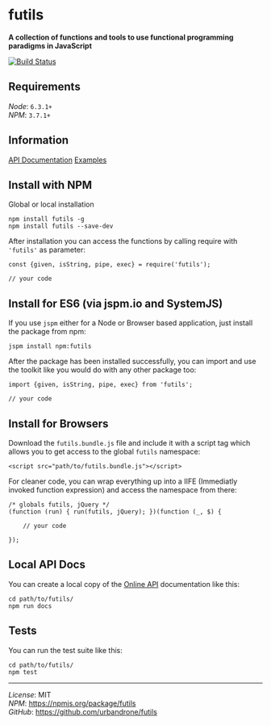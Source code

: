 # futils
**A collection of functions and tools to use functional programming paradigms in JavaScript** 

[![Build Status](https://travis-ci.org/urbandrone/futils.svg?branch=master)](https://travis-ci.org/urbandrone/futils)

## Requirements
*Node*: `6.3.1+`  
*NPM*: `3.7.1+`

## Information
[API Documentation](http://www.der-davi.de/futils/docs/index.html) 
[Examples](./examples/readme.md) 

## Install with NPM
Global or local installation
```
npm install futils -g
npm install futils --save-dev
```

After installation you can access the functions by calling require with `'futils'` as parameter:
```
const {given, isString, pipe, exec} = require('futils');

// your code
```

## Install for ES6 (via jspm.io and SystemJS)
If you use `jspm` either for a Node or Browser based application, just install the package from npm:
```
jspm install npm:futils
```

After the package has been installed successfully, you can import and use the toolkit like you would do with any other package too:
```
import {given, isString, pipe, exec} from 'futils';

// your code
```

## Install for Browsers
Download the `futils.bundle.js` file and include it with a script tag which allows you to get access to the global `futils` namespace:
```
<script src="path/to/futils.bundle.js"></script>
```

For cleaner code, you can wrap everything up into a IIFE (Immediatly invoked function expression) and access the namespace from there:
```
/* globals futils, jQuery */
(function (run) { run(futils, jQuery); })(function (_, $) {

    // your code

});
```

## Local API Docs
You can create a local copy of the [Online API](http://www.der-davi.de/futils/docs/index.html) documentation like this:
```
cd path/to/futils/
npm run docs
```

## Tests
You can run the test suite like this:
```
cd path/to/futils/
npm test
```

---
*License*: MIT  
*NPM*: https://npmjs.org/package/futils  
*GitHub*: https://github.com/urbandrone/futils